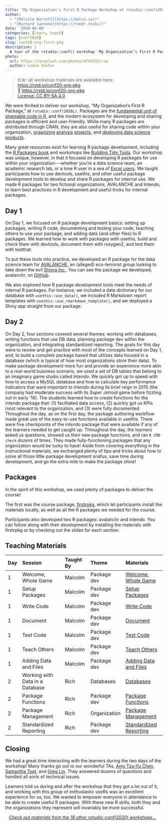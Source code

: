 ```yaml
---
title: "My Organization's First R Package Workshop at rstudio::conf(2020)"
author: 
  - "[Malcolm Barrett](https://malco.io/)"
  - "[Richard Iannone](https://randr.rocks/)"
date: '2020-06-08'
categories: [learn, teach]
tags: [conf2020]
slug: conf20-org-first-pkg
description: |
  A tour of the rstudio::conf() workshop 'My Organization’s First R Package'
photo:
  url: https://unsplash.com/photos/mTkXSSScrzw
  author: Leone Venter
---
```


> tl;dr: all workshop materials are available here: <br>
> <i class="fab fa-github"></i> https://rstd.io/conf20-org-pkg <br>
> 🔗 https://rstd.io/conf20-org-pkg <br>
> <i class="fab fa-creative-commons fa-fw"></i> [License: CC BY-SA 4.0](https://creativecommons.org/licenses/by-sa/4.0/legalcode)


We were thrilled to deliver our workshop, “My Organization’s First R Package,” at `rstudio::conf(2020L)`. Packages are the [fundamental unit of shareable code in R](https://r-pkgs.org/), and the modern ecosystem for developing and sharing packages is efficient and user-friendly. While many R packages are distributed through CRAN, they are also useful for sharing code within your organization, [organizing](https://github.com/benmarwick/rrtools) [analysis](https://zenartofrpkgs.netlify.app) [projects](https://emilyriederer.netlify.app/post/rmarkdown-driven-development/), and [deploying data science products](https://thinkr-open.github.io/golem/).

Many great resources exist for learning R package development, including the [R Packages book](https://r-pkgs.org/) and workshops like [Building Tidy Tools](blog/2020/02/conf20-tidy-tools/). Our workshop was unique, however, in that it focused on developing R packages for use within your organization---whether you’re a data science team, an academic research lab, or a lone R user in a sea of [Excel users](/blog/2020/02/conf20-r-excel/). We taught participants how to use devtools, usethis, and other useful package development tools to develop and share R packages for internal use. We made R packages for two fictional organizations, AVALANCHE and Intendo, to learn best practices in R development and useful tricks for internal packages. 

## Day 1

On Day 1, we focused on R package development basics: setting up packages, writing R code, documenting and testing your code, teaching others to use your package, and adding data (and other files) to R packages. We learned how to work with packages with usethis, build and check them with devtools, document them with roxygen2, and test them with testthat. 

To put these tools into practice, we developed an R package for the data science team for [AVALANCHE](https://finalfantasy.fandom.com/wiki/Avalanche_(group)), an (alleged) eco-terrorist group looking to take down the evil [Shinra Inc.](https://finalfantasy.fandom.com/wiki/Shinra_Electric_Power_Company). You can see the package we developed, avalanchr, on [GitHub](https://github.com/malcolmbarrett/avalanchr).

We also explored how R package development tools meet the needs of internal R packages. For instance, we included a data dictionary for our database with `usethis::use_data()`, we included R Markdown report templates with `usethis::use_rmarkdown_template()`, and we deployed a Shiny app straight from our package.

## Day 2

On Day 2, four sections covered several themes: working with databases, writing functions that use DB data, planning package dev within the organization, and integrating standardized reporting. The goals for this day were to review and get practice with most of the concepts learned on Day 1, and, to build a complete package based that utilizes data housed in a database (which is typical of how most organizations store their data). 
To make package development more fun and provide an experience more akin to a real-world business scenario, we used a set of DB tables that belong to an imaginary game studio called *Intendo*. We quickly got up to speed with how to access a MySQL database and how to calculate key performance indicators that were important to *Intendo* during its brief reign in 2015 (the company had moderate success with its *Super Jetroid* game before fizzling out in early ‘16).
The students learned how to create functions for the intendo package that: (1) facilitated data access, (2) quickly got us KPIs most relevant to the organization, and (3) were fully documented. Throughout the day, as on the first day, the package authoring workflow made great use of the easy-to-use functions available in usethis. There were five checkpoints of the intendo package that were available if any of the learners needed to get caught up.
Throughout the day, the learners asked us questions, showed us their new package functions, and ran `R CMD check` dozens of times. They made fully-functioning packages that any organization would be lucky to have! Aside from covering everything in the instructional materials, we exchanged plenty of tips and tricks about how to solve all those little package development snafus, save time during development, and go the extra mile to make the package shine!

## Packages

In the spirit of this workshop, we used plenty of packages to deliver the course! 

The first was the course package, [firstrpkg](https://my-org-first-pkg-2020.netlify.app/pre/packages/), which let participants install the materials locally, as well as all the R packages we needed for the course.

Participants also developed two R packages: avalanchr and intendo. You can follow along with their development by installing the materials with firstrpkg or by checking out the slides for each section:

## Teaching Materials

| Day | Session | Taught By | Theme | Materials |
| :---| :------------------------------ | :---------| :------------| :-----------|
| 1 | Welcome, Whole Game | Malcolm | Package dev | [Welcome](https://mb-slides-mofrp.netlify.app/welcome/index.html), [Whole Game](https://mb-slides-mofrp.netlify.app/r_packages_whole_game2/index.html)
| 1 | Setup Packages | Malcolm | Package dev | [Setup Packages](https://mb-slides-mofrp.netlify.app/r_packages_setup/index.html)
| 1 | Write Code | Malcolm | Package dev | [Write Code](https://mb-slides-mofrp.netlify.app/r_packages_write_code/index.html)
| 1 | Document | Malcolm | Package dev | [Document](https://mb-slides-mofrp.netlify.app/r_packages_document/index.html)
| 1 | Test Code | Malcolm | Package dev | [Test Code](https://mb-slides-mofrp.netlify.app/r_packages_test/index.html)
| 1 | Teach Others | Malcolm | Package dev | [Teach Others](https://mb-slides-mofrp.netlify.app/r_packages_teach/index.html)
| 1 | Adding Data and Files | Malcolm | Package dev | [Adding Data and Files](https://mb-slides-mofrp.netlify.app/r_packages_add_files/index.html)
| 2 | Working with Data in a Database | Rich | Databases | [Databases](https://github.com/rstudio-conf-2020/my-org-first-pkg/blob/master/materials/day_2/p_01_intendo/slides.pdf)
| 2 | Package Functions | Rich | Package dev | [Package Functions](https://github.com/rstudio-conf-2020/my-org-first-pkg/blob/master/materials/day_2/p_02_intendo/slides.pdf)
| 2 | Package Management | Rich | Organization | [Package Management](https://github.com/rstudio-conf-2020/my-org-first-pkg/blob/master/materials/day_2/p_03_intendo/slides.pdf)
| 2 | Standardized Reporting | Rich | Package dev | [Standardized Reporting](https://github.com/rstudio-conf-2020/my-org-first-pkg/blob/master/materials/day_2/p_03_intendo/slides.pdf)


## Closing

We had a great time interacting with the learners during the two days of the workshop! Many thanks go out to our wonderful TAs, [Amy Tzu-Yu Chen](https://my-org-first-pkg-2020.netlify.app/authors/amy/), [Samantha Toet](https://my-org-first-pkg-2020.netlify.app/authors/samantha/), and [Greg Lin](https://my-org-first-pkg-2020.netlify.app/authors/greg/). They answered dozens of questions and handled all sorts of technical issues.

Learners told us during and after the workshop that they got a lot out of it, and working with this group of enthusiastic useRs was an excellent experience for us, too. We wanted to empower everyone in attendance to be able to create useful R packages. With these new R skills, both they and the organizations they represent will invariably be more successful.

<div class="hline-top">
<i class="fas fa-binoculars"></i>&nbsp;&nbsp;&nbsp;<a href='/blog/2020/02/conf2020-workshops/'><em>Check out materials from the 18 other rstudio::conf(2020) workshops...</em></a>
</div>
